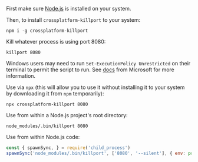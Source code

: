 First make sure [Node.js](https://nodejs.org) is installed on your system.

Then, to install `crossplatform-killport` to your system:

```
npm i -g crossplatform-killport
```

Kill whatever process is using port 8080:

```
killport 8080
```

Windows users may need to run `Set-ExecutionPolicy Unrestricted` on their terminal to permit the script to run. See [docs](https://learn.microsoft.com/en-us/powershell/module/microsoft.powershell.core/about/about_execution_policies) from Microsoft for more information.

Use via `npx` (this will allow you to use it without installing it to your system by downloading it from `npm` temporarily):

```
npx crossplatform-killport 8080
```

Use from within a Node.js project's root directory:

```
node_modules/.bin/killport 8080
```

Use from within Node.js code:

``` javascript
const { spawnSync, } = require('child_process')
spawnSync('node_modules/.bin/killport', ['8080', '--silent'], { env: process.env, shell: false, stdio: ['ignore', 'pipe', 'pipe'] })
```
